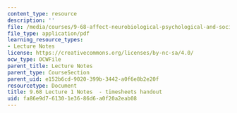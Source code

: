 ```yaml
---
content_type: resource
description: ''
file: /media/courses/9-68-affect-neurobiological-psychological-and-sociocultural-counterparts-of-feelings-spring-2013/fa86e9d761301e3686d6a0f20a2eab08_MIT9_68S13_timesheet_L1.pdf
file_type: application/pdf
learning_resource_types:
- Lecture Notes
license: https://creativecommons.org/licenses/by-nc-sa/4.0/
ocw_type: OCWFile
parent_title: Lecture Notes
parent_type: CourseSection
parent_uid: e152b6cd-9020-399b-3442-a0f6e8b2e20f
resourcetype: Document
title: 9.68 Lecture 1 Notes  - timesheets handout
uid: fa86e9d7-6130-1e36-86d6-a0f20a2eab08
---
```

